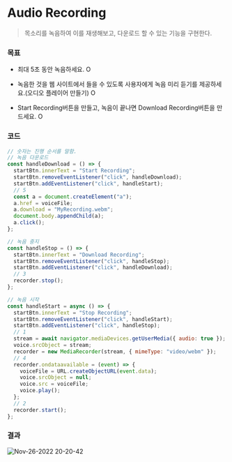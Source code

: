 # Audio Recording

> 목소리를 녹음하여 이를 재생해보고, 다운로드 할 수 있는 기능을 구현한다.

### 목표

- 최대 5초 동안 녹음하세요. O

- 녹음한 것을 웹 사이트에서 들을 수 있도록 사용자에게 녹음 미리 듣기를 제공하세요.(오디오 플레이어 만들기) O

- Start Recording버튼을 만들고, 녹음이 끝나면 Download Recording버튼을 만드세요. O

### 코드

```Javascript
// 숫자는 진행 순서를 말함.
// 녹음 다운로드
const handleDownload = () => {
  startBtn.innerText = "Start Recording";
  startBtn.removeEventListener("click", handleDownload);
  startBtn.addEventListener("click", handleStart);
  // 5
  const a = document.createElement("a");
  a.href = voiceFile;
  a.download = "MyRecording.webm";
  document.body.appendChild(a);
  a.click();
};

// 녹음 중지
const handleStop = () => {
  startBtn.innerText = "Download Recording";
  startBtn.removeEventListener("click", handleStop);
  startBtn.addEventListener("click", handleDownload);
  // 3
  recorder.stop();
};

// 녹음 시작
const handleStart = async () => {
  startBtn.innerText = "Stop Recording";
  startBtn.removeEventListener("click", handleStart);
  startBtn.addEventListener("click", handleStop);
  // 1
  stream = await navigator.mediaDevices.getUserMedia({ audio: true });
  voice.srcObject = stream;
  recorder = new MediaRecorder(stream, { mimeType: "video/webm" });
  // 4
  recorder.ondataavailable = (event) => {
    voiceFile = URL.createObjectURL(event.data);
    voice.srcObject = null;
    voice.src = voiceFile;
    voice.play();
  };
  // 2
  recorder.start();
};
```

### 결과
![Nov-26-2022 20-20-42](https://user-images.githubusercontent.com/86929961/204086240-0b89f2be-4a18-4175-ac0d-5adfe827b0de.gif)
